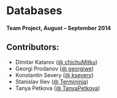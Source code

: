 # Databases
#### Team Project, August – September 2014

## Contributors:
* Dimitar Katarov ([@ chichuMitku](https://github.com/chichuMitku))
* Georgi Prodanov ([@ georgiwe](https://github.com/georgiwe))
* Konstantin Severy ([@ ksevery](https://github.com/ksevery))
* Stanislav Iliev ([@ Termininja](https://github.com/Termininja))
* Tanya Petkova ([@ TanyaPetkova](https://github.com/TanyaPetkova))
